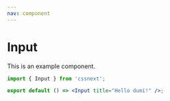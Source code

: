 ```yaml
---
nav: component
---
```


# Input

This is an example component.

```jsx
import { Input } from 'cssnext';

export default () => <Input title="Hello dumi!" />;
```
